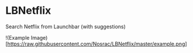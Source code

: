 LBNetflix
=========

Search Netflix from Launchbar (with suggestions)

!(Example Image)[https://raw.githubusercontent.com/Nosrac/LBNetflix/master/example.png]
